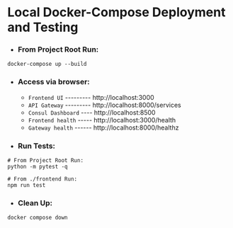 # Local Docker-Compose Deployment and Testing
- ### From Project Root Run:
```
docker-compose up --build
```
- ### Access via browser:
    - `Frontend UI` --------- http://localhost:3000
    - `API Gateway` --------- http://localhost:8000/services
    - `Consul Dashboard` ---- http://localhost:8500
    - `Frontend health` ----- http://localhost:3000/health
    - `Gateway health` ------ http://localhost:8000/healthz
- ### Run Tests:
```
# From Project Root Run:
python -m pytest -q

# From ./frontend Run:
npm run test
```
- ### Clean Up:
```
docker compose down
```
